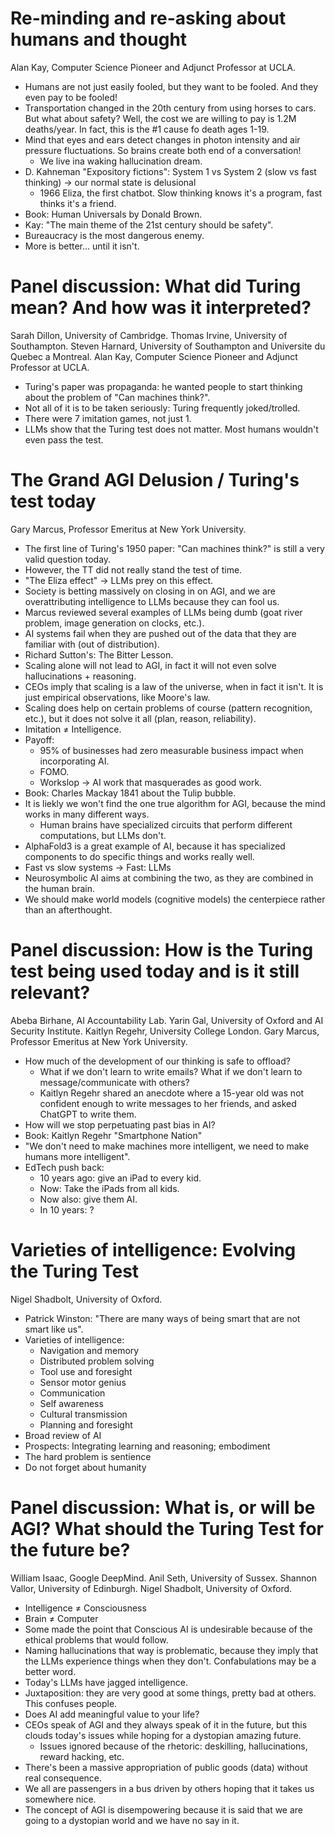 # Re-minding and re-asking about humans and thought
Alan Kay, Computer Science Pioneer and Adjunct Professor at UCLA.

- Humans are not just easily fooled, but they want to be fooled. And they even pay to be fooled!
- Transportation changed in the 20th century from using horses to cars. But what about safety? Well, the cost we are willing to pay is 1.2M deaths/year. In fact, this is the #1 cause fo death ages 1-19.
- Mind that eyes and ears detect changes in photon intensity and air pressure fluctuations. So brains create both end of a conversation!
  - We live ina  waking hallucination dream.
- D. Kahneman "Expository fictions": System 1 vs System 2 (slow vs fast thinking) -> our normal state is delusional
  - 1966 Eliza, the first chatbot. Slow thinking knows it's a program, fast thinks it's a friend.
- Book: Human Universals by Donald Brown.
- Kay: "The main theme of the 21st century should be safety".
- Bureaucracy is the most dangerous enemy.
- More is better... until it isn't.

# Panel discussion: What did Turing mean? And how was it interpreted?
Sarah Dillon, University of Cambridge.
Thomas Irvine, University of Southampton.
Steven Harnard, University of Southampton and Universite du Quebec a Montreal.
Alan Kay, Computer Science Pioneer and Adjunct Professor at UCLA.

- Turing's paper was propaganda: he wanted people to start thinking about the problem of "Can machines think?".
- Not all of it is to be taken seriously: Turing frequently joked/trolled.
- There were 7 imitation games, not just 1.
- LLMs show that the Turing test does not matter. Most humans wouldn't even pass the test.

# The Grand AGI Delusion / Turing's test today
Gary Marcus, Professor Emeritus at New York University.

- The first line of Turing's 1950 paper: "Can machines think?" is still a very valid question today.
- However, the TT did not really stand the test of time.
- "The Eliza effect" -> LLMs prey on this effect.
- Society is betting massively on closing in on AGI, and we are overattributing intelligence to LLMs because they can fool us.
- Marcus reviewed several examples of LLMs being dumb (goat river problem, image generation on clocks, etc.).
- AI systems fail when they are pushed out of the data that they are familiar with (out of distribution).
- Richard Sutton's: The Bitter Lesson.
- Scaling alone will not lead to AGI, in fact it will not even solve hallucinations + reasoning.
- CEOs imply that scaling is a law of the universe, when in fact it isn't. It is just empirical observations, like Moore's law.
- Scaling does help on certain problems of course (pattern recognition, etc.), but it does not solve it all (plan, reason, reliability).
- Imitation $\neq$ Intelligence.
- Payoff:
  - 95% of businesses had zero measurable business impact when incorporating AI.
  - FOMO.
  - Workslop -> AI work that masquerades as good work.
- Book: Charles Mackay 1841 about the Tulip bubble.
- It is liekly we won't find the one true algorithm for AGI, because the mind works in many different ways.
  - Human brains have specialized circuits that perform different computations, but LLMs don't.
- AlphaFold3 is a great example of AI, because it has specialized components to do specific things and works really well.
- Fast vs slow systems -> Fast: LLMs
- Neurosymbolic AI aims at combining the two, as they are combined in the human brain.
- We should make world models (cognitive models) the centerpiece rather than an afterthought.

# Panel discussion: How is the Turing test being used today and is it still relevant?
Abeba Birhane, AI Accountability Lab.
Yarin Gal, University of Oxford and AI Security Institute.
Kaitlyn Regehr, University College London.
Gary Marcus, Professor Emeritus at New York University.

- How much of the development of our thinking is safe to offload?
  - What if we don't learn to write emails? What if we don't learn to message/communicate with others?
  - Kaitlyn Regehr shared an anecdote where a 15-year old was not confident enough to write messages to her friends, and asked ChatGPT to write them.
- How will we stop perpetuating past bias in AI?
- Book: Kaitlyn Regehr "Smartphone Nation"
- "We don't need to make machines more intelligent, we need to make humans more intelligent".
- EdTech push back:
  - 10 years ago: give an iPad to every kid.
  - Now: Take the iPads from all kids.
  - Now also: give them AI.
  - In 10 years: ?

# Varieties of intelligence: Evolving the Turing Test
Nigel Shadbolt, University of Oxford.

- Patrick Winston: "There are many ways of being smart that are not smart like us".
- Varieties of intelligence:
  - Navigation and memory
  - Distributed problem solving
  - Tool use and foresight
  - Sensor motor genius
  - Communication
  - Self awareness
  - Cultural transmission
  - Planning and foresight
- Broad review of AI
- Prospects: Integrating learning and reasoning; embodiment
- The hard problem is sentience
- Do not forget about humanity

# Panel discussion: What is, or will be AGI? What should the Turing Test for the future be?
William Isaac, Google DeepMind.
Anil Seth, University of Sussex.
Shannon Vallor, University of Edinburgh.
Nigel Shadbolt, University of Oxford.

- Intelligence $\neq$ Consciousness
- Brain $\neq$ Computer
- Some made the point that Conscious AI is undesirable because of the ethical problems that would follow.
- Naming hallucinations that way is problematic, because they imply that the LLMs experience things when they don't. Confabulations may be a better word.
- Today's LLMs have jagged intelligence.
- Juxtaposition: they are very good at some things, pretty bad at others. This confuses people.
- Does AI add meaningful value to your life?
- CEOs speak of AGI and they always speak of it in the future, but this clouds today's issues while hoping for a dystopian amazing future.
  - Issues ignored because of the rhetoric: deskilling, hallucinations, reward hacking, etc.
- There's been a massive appropriation of public goods (data) without real consequence.
- We all are passengers in a bus driven by others hoping that it takes us somewhere nice.
- The concept of AGI is disempowering because it is said that we are going to a dystopian world and we have no say in it.
